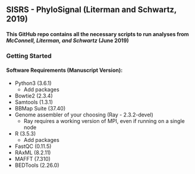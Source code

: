 ## **SISRS - PhyloSignal (Literman and Schwartz, 2019)**
#### This GitHub repo contains all the necessary scripts to run analyses from *McConnell, Literman, and Schwartz* (June 2019)

### Getting Started

#### **Software Requirements** (Manuscript Version):
* Python3 (3.6.1)
  * Add packages  
* Bowtie2 (2.3.4)  
* Samtools (1.3.1)  
* BBMap Suite (37.40)  
* Genome assembler of your choosing (Ray - 2.3.2-devel)  
  *  Ray requires a working version of MPI, even if running on a single node
* R (3.5.3)  
  * Add packages  
* FastQC (0.11.5)
* RAxML (8.2.11)
* MAFFT (7.310)
* BEDTools (2.26.0)

